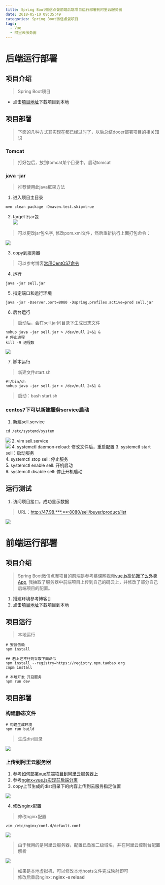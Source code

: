 ```yaml
---
title: Spring Boot微信点餐前端后端项目运行部署到阿里云服务器
date: 2018-05-10 09:35:49
categories: Spring Boot微信点餐项目
tags:
  - Vue
  - 阿里云服务器
---
```


# 后端运行部署  

## 项目介绍  

> Spring Boot项目  

* 点击[项目地址](https://gitee.com/ddebug/sell.git)下载项目到本地  

## 项目部署  

> 下面的几种方式其实现在都已经过时了，以后总结docer部署项目的相关知识  

### Tomcat  

> 打好包后，放到tomcat某个目录中，启动tomcat 

### java -jar  

> 推荐使用此java框架方法  

1. 进入项目主目录  

```jshelllanguage
mvn clean package -Dmaven.test.skip=true
```
2. target下jar包  
![](http://p8hqd7oln.bkt.clouddn.com/18-5-10/70520653.jpg)
> 可以更改jar包名字, 修改pom.xml文件，然后重新执行上面打包命令：  

![](http://p8hqd7oln.bkt.clouddn.com/18-5-10/74412635.jpg)

3. copy到服务器  
> 可以参考博客[常用CentOS7命令](https://www.ddebug.cn/2018/04/29/%E5%B8%B8%E7%94%A8CentOS7%E5%91%BD%E4%BB%A4/)  

4. 运行  
```jshelllanguage
java -jar sell.jar
```

5. 指定端口和运行环境  
```jshelllanguage
java -jar -Dserver.port=8080 -Dspring.profiles.active=prod sell.jar
```

6. 后台运行  

> 启动后，会在sell.jar同目录下生成日志文件  

```jshelllanguage
nohup java -jar sell.jar > /dev/null 2>&1 &
# 停止进程
kill -9 进程数
```
![](http://p8hqd7oln.bkt.clouddn.com/18-5-10/50729385.jpg)

7. 脚本运行  

> 新建文件start.sh  

```jshelllanguage
#!/bin/sh
nohup java -jar sell.jar > /dev/null 2>&1 &
```

> 启动：bash start.sh  

### centos7下可以新建服务service启动  

1. 新建sell.service  

```jshelllanguage
cd /etc/systemd/system
```
![](http://p8hqd7oln.bkt.clouddn.com/18-5-10/83976316.jpg)
2. vim sell.service  
![](http://p8hqd7oln.bkt.clouddn.com/18-5-10/56882885.jpg)
4. systemctl daemon-reload: 修改文件后，重启配置
3. systemctl start sell：启动服务  
4. systemctl stop sell: 停止服务  
5. systemctl enable sell: 开机启动  
6. systemctl disable sell: 停止开机启动  

## 运行测试  

1. 访问项目接口，成功显示数据   

> URL：http://47.98.***.**:8080/sell/buyer/product/list  

![](http://p8hqd7oln.bkt.clouddn.com/18-5-10/87579972.jpg)

# 前端运行部署  

## 项目介绍  

> Spring Boot微信点餐项目的前端是参考慕课网视频[vue.js高仿饿了么外卖App](https://coding.imooc.com/class/74.html),
我抽取了服务器中前端项目上传到自己的码云上，并修改了部分自己后端项目的配置。  

1. 搭建环境参考博客[]  
2. 点击[项目地址](https://gitee.com/ddebug/sell_buyer_ui)下载项目到本地  

## 项目运行  

> 本地运行  

```jshelllanguage
# 安装依赖
npm install

## 若上述不行则采取下面命令
npm install --registry=https://registry.npm.taobao.org
cnpm install

# 本地开发 开启服务
npm run dev
```

## 项目部署  

### 构建静态文件  

```jshelllanguage
# 构建生成环境
npm run build
```
> 生成dist目录  

![](http://p8hqd7oln.bkt.clouddn.com/18-5-10/65663777.jpg)

### 上传到阿里云服务器  

1. 参考[如何部署vue前端项目到阿里云服务器上](https://blog.csdn.net/sherry_chan/article/details/79055211)  
2. 参考[nginx+vue.js实现前后端分离](https://blog.csdn.net/qq_26026975/article/details/75331779)  
3. copy上节生成的dist目录下的内容上传到云服务指定位置  

![](http://p8hqd7oln.bkt.clouddn.com/18-5-10/83119425.jpg)

4. 修改nginx配置   

> 修改nginx配置 

```jshelllanguage
vim /etc/nginx/conf.d/default.conf
```
![](http://p8hqd7oln.bkt.clouddn.com/18-5-10/35267061.jpg)

> 由于我用的是阿里云服务器，配置已备案二级域名，并在阿里云控制台配置解析  

![](http://p8hqd7oln.bkt.clouddn.com/18-5-10/14153152.jpg)

> 如果是本地虚拟机，可以修改本地hosts文件完成映射即可  
> 修改后重启nginx: **nginx -s reload**  





